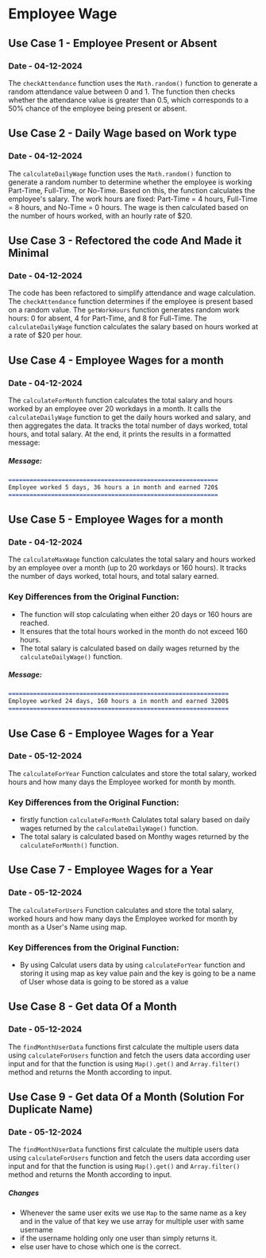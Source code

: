# Employee Wage

## Use Case 1 - Employee Present or Absent
### Date - 04-12-2024

The `checkAttendance` function uses the `Math.random()` function to generate a random attendance value between 0 and 1. The function then checks whether the attendance value is greater than 0.5, which corresponds to a 50% chance of the employee being present or absent.

## Use Case 2 - Daily Wage based on Work type
### Date - 04-12-2024

The `calculateDailyWage` function uses the `Math.random()` function to generate a random number to determine whether the employee is working Part-Time, Full-Time, or No-Time. Based on this, the function calculates the employee's salary. The work hours are fixed: Part-Time = 4 hours, Full-Time = 8 hours, and No-Time = 0 hours. The wage is then calculated based on the number of hours worked, with an hourly rate of $20.

## Use Case 3 - Refectored the code And Made it Minimal
### Date - 04-12-2024

The code has been refactored to simplify attendance and wage calculation. The `checkAttendance` function determines if the employee is present based on a random value. The `getWorkHours` function generates random work hours: 0 for absent, 4 for Part-Time, and 8 for Full-Time. The `calculateDailyWage` function calculates the salary based on hours worked at a rate of $20 per hour.

## Use Case 4 - Employee Wages for a month 
### Date - 04-12-2024

The `calculateForMonth` function calculates the total salary and hours worked by an employee over 20 workdays in a month. It calls the `calculateDailyWage` function to get the daily hours worked and salary, and then aggregates the data. It tracks the total number of days worked, total hours, and total salary. At the end, it prints the results in a formatted message:

##### Message:
```markdown
===========================================================
Employee worked 5 days, 36 hours a in month and earned 720$
===========================================================
```

## Use Case 5 - Employee Wages for a month 
### Date - 04-12-2024

The `calculateMaxWage` function calculates the total salary and hours worked by an employee over a month (up to 20 workdays or 160 hours). It tracks the number of days worked, total hours, and total salary earned.

### Key Differences from the Original Function:
- The function will stop calculating when either 20 days or 160 hours are reached.
- It ensures that the total hours worked in the month do not exceed 160 hours.
- The total salary is calculated based on daily wages returned by the `calculateDailyWage()` function.

##### Message:
```markdown
==============================================================
Employee worked 24 days, 160 hours a in month and earned 3200$
==============================================================
```

## Use Case 6 - Employee Wages for a Year
### Date - 05-12-2024
The `calculateForYear` Function calculates and store the total salary, worked hours and how many days the Employee worked for month by month.

### Key Differences from the Original Function:
- firstly function `calculateForMonth` Calulates total salary based on daily wages returned by the `calculateDailyWage()` function.
- The total salary is calculated based on Monthy wages returned by the `calculateForMonth()` function.

## Use Case 7 - Employee Wages for a Year
### Date - 05-12-2024
The `calculateForUsers` Function calculates and store the total salary, worked hours and how many days the Employee worked for month by month as a User's Name using map.

### Key Differences from the Original Function:
- By using Calculat users data by using `calculateForYear` function and storing it using map as key value pain and the key is going to be a name of User whose data is going to be stored as a value

## Use Case 8 - Get data Of a Month
### Date - 05-12-2024
The `findMonthUserData` functions first calculate the multiple users data using `calculateForUsers` function and fetch the users data according user input and for that the function is using `Map().get()` and `Array.filter()` method and returns the Month according to input.

## Use Case 9 - Get data Of a Month (Solution For Duplicate Name)
### Date - 05-12-2024
The `findMonthUserData` functions first calculate the multiple users data using `calculateForUsers` function and fetch the users data according user input and for that the function is using `Map().get()` and `Array.filter()` method and returns the Month according to input.

##### Changes
- Whenever the same user exits we use `Map` to the same name as a key and in the value of that key we use array for multiple user with same username
- if the username holding only one user than simply returns it.
- else user have to chose which one is the correct.